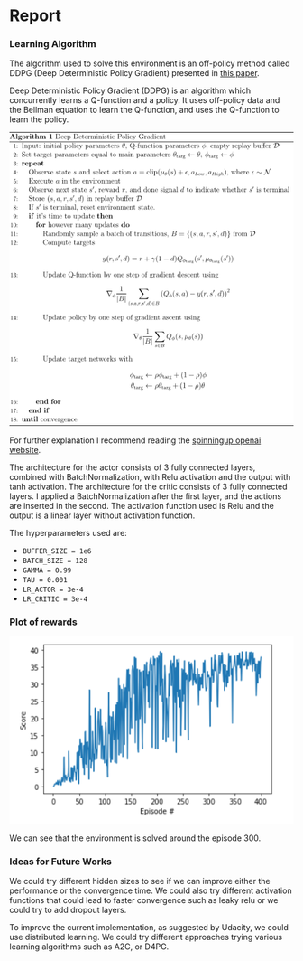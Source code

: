[//]: # (Image References)

[image1]: https://github.com/Apunti/RL-Udacity-Continuous-Control/blob/master/images/DDPG.png "DDPG"
[image2]: https://github.com/Apunti/RL-Udacity-Continuous-Control/blob/master/images/plot.png "Plot"

# Report

### Learning Algorithm
The algorithm used to solve this environment is an off-policy method called DDPG (Deep Deterministic Policy Gradient) presented in
[this paper](https://arxiv.org/abs/1509.02971).

Deep Deterministic Policy Gradient (DDPG) is an algorithm which concurrently learns a Q-function and a policy. It uses off-policy data and the Bellman equation to learn the Q-function, and uses the Q-function to learn the policy.

![DDPG][image1]

For further explanation I recommend reading the [spinningup openai website](https://spinningup.openai.com/en/latest/algorithms/ddpg.html).

The architecture for the actor consists of 3 fully connected layers, combined with BatchNormalization, with Relu activation and the output with tanh activation. The architecture for the critic consists of 3 fully connected layers. I applied a BatchNormalization after the first layer, and the actions are inserted in the second. The activation function used is Relu and the output is a linear layer without activation function.

The hyperparameters used are:

- ``BUFFER_SIZE = 1e6``
- ``BATCH_SIZE = 128``
- ``GAMMA = 0.99``
- ``TAU = 0.001``
- ``LR_ACTOR = 3e-4``
- ``LR_CRITIC = 3e-4``

### Plot of rewards

![Plot][image2]

We can see that the environment is solved around the episode 300.

### Ideas for Future Works

We could try different hidden sizes to see if we can improve either the performance or the convergence time. We could also try different activation functions that could lead to faster convergence such as leaky relu or we could try to add dropout layers.

To improve the current implementation, as suggested by Udacity, we could use distributed learning. We could try different approaches trying various learning algorithms such as A2C, or D4PG.
